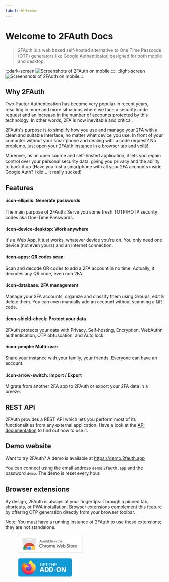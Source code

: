 ```yaml
---
label: Welcome
---
```

# Welcome to 2FAuth Docs

> 2FAuth is a web based self-hosted alternative to One Time Passcode (OTP) generators like Google Authenticator, designed for both mobile and desktop.

<style>
    html.dark .light-screen,
    html:not(.dark) .dark-screen {
        display: none;
    }
    html.dark .dark-screen,
    html:not(.dark) .light-screen {
        display: block;
    }
</style>
:::dark-screen
![Screenshots of 2FAuth on mobile](/static/2fauth_screenshots_dark.png)
:::
:::light-screen
![Screenshots of 2FAuth on mobile](/static/2fauth_screenshots_light.png)
:::

## Why 2FAuth

Two-Factor Authentication has become very popular in recent years, resulting in more and more situations where we face a security code request and an increase in the number of accounts protected by this technology. In other words, 2FA is now inevitable and critical.

2FAuth's purpose is to simplify how you use and manage your 2FA with a clean and suitable interface, no matter what device you use. In front of your computer without your smartphone and dealing with a code request? No problemo, just open your 2FAuth instance in a browser tab and voilà!

Moreover, as an open source and self-hosted application, it lets you regain control over your personal security data, giving you privacy and the ability to back it up (Have you lost a smartphone with all your 2FA accounts inside Google Auth? I did... it really sucked)

## Features

#### :icon-ellipsis: Generate passwords

The main purpose of 2FAuth: Serve you some fresh TOTP/HOTP security codes aka One-Time Passwords.

#### :icon-device-desktop: Work anywhere

It's a Web App, it just works, whatever device you're on. You only need one device (not even yours) and an Internet connection.

#### :icon-apps: QR codes scan

Scan and decode QR codes to add a 2FA account in no time. Actually, it decodes any QR code, even non 2FA.

#### :icon-database: 2FA management

Manage your 2FA accounts, organize and classify them using Groups, edit & delete them. You can even manually add an account without scanning a QR code.

#### :icon-shield-check: Protect your data

2FAuth protects your data with Privacy, Self-hosting, Encryption, WebAuthn authentication, OTP obfuscation, and Auto lock.

#### :icon-people: Multi-user

Share your instance with your family, your friends. Everyone can have an account.

#### :icon-arrow-switch: Import / Export

Migrate from another 2FA app to 2FAuth or export your 2FA data in a breeze.

## REST API

2FAuth provides a REST API which lets you perform most of its functionalities from any external application. Have a look at the [API documentation](/api/) to find out how to use it.

## Demo website

Want to try 2FAuth? A demo is available at <https://demo.2fauth.app>

You can connect using the email address `demo@2fauth.app` and the password `demo`. The demo is reset every hour.

## Browser extensions

By design, 2FAuth is always at your fingertips: Through a pinned tab, shortcuts, or PWA installation. Browser extensions complement this feature by offering OTP generation directly from your browser toolbar.

Note: You must have a running instance of 2FAuth to use these extensions; they are not standalone.

<figure class="content-left">
    <a href="https://chromewebstore.google.com/detail/2fauth-beta/kokhpbhfeokchmbimdlaldcmlinjpipm" target="_blank">
        <img src="static/available_on_chrome_web_store_bordered.png" alt="Available on Chrome web store"/>
    </a>
</figure>
<figure class="content-left">
    <a href="https://addons.mozilla.org/fr/firefox/addon/2fauth-addon/" target="_blank">
        <img src="static/available_on_amo.webp" alt="Get the Firefox addon"/>
    </a>
</figure>
